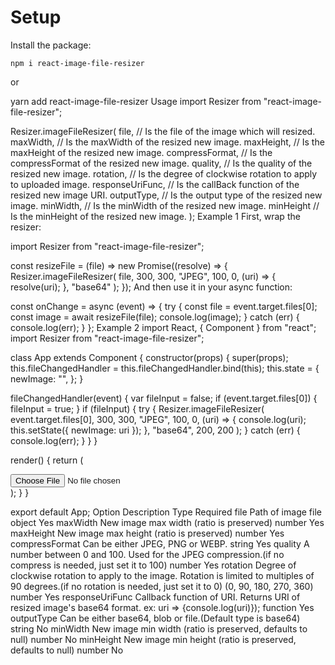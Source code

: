 # Setup
Install the package:

```
npm i react-image-file-resizer
```
or

yarn add react-image-file-resizer
Usage
import Resizer from "react-image-file-resizer";

Resizer.imageFileResizer(
file, // Is the file of the image which will resized.
maxWidth, // Is the maxWidth of the resized new image.
maxHeight, // Is the maxHeight of the resized new image.
compressFormat, // Is the compressFormat of the resized new image.
quality, // Is the quality of the resized new image.
rotation, // Is the degree of clockwise rotation to apply to uploaded image.
responseUriFunc, // Is the callBack function of the resized new image URI.
outputType, // Is the output type of the resized new image.
minWidth, // Is the minWidth of the resized new image.
minHeight // Is the minHeight of the resized new image.
);
Example 1
First, wrap the resizer:

import Resizer from "react-image-file-resizer";

const resizeFile = (file) =>
new Promise((resolve) => {
Resizer.imageFileResizer(
file,
300,
300,
"JPEG",
100,
0,
(uri) => {
resolve(uri);
},
"base64"
);
});
And then use it in your async function:

const onChange = async (event) => {
try {
const file = event.target.files[0];
const image = await resizeFile(file);
console.log(image);
} catch (err) {
console.log(err);
}
};
Example 2
import React, { Component } from "react";
import Resizer from "react-image-file-resizer";

class App extends Component {
constructor(props) {
super(props);
this.fileChangedHandler = this.fileChangedHandler.bind(this);
this.state = {
newImage: "",
};
}

fileChangedHandler(event) {
var fileInput = false;
if (event.target.files[0]) {
fileInput = true;
}
if (fileInput) {
try {
Resizer.imageFileResizer(
event.target.files[0],
300,
300,
"JPEG",
100,
0,
(uri) => {
console.log(uri);
this.setState({ newImage: uri });
},
"base64",
200,
200
);
} catch (err) {
console.log(err);
}
}
}

render() {
return (
<div className="App">
<input type="file" onChange={this.fileChangedHandler} />
<img src={this.state.newImage} alt="" />
</div>
);
}
}

export default App;
Option Description Type Required
file Path of image file object Yes
maxWidth New image max width (ratio is preserved) number Yes
maxHeight New image max height (ratio is preserved) number Yes
compressFormat Can be either JPEG, PNG or WEBP. string Yes
quality A number between 0 and 100. Used for the JPEG compression.(if no compress is needed, just set it to 100) number Yes
rotation Degree of clockwise rotation to apply to the image. Rotation is limited to multiples of 90 degrees.(if no rotation is needed, just set it to 0) (0, 90, 180, 270, 360) number Yes
responseUriFunc Callback function of URI. Returns URI of resized image's base64 format. ex: uri => {console.log(uri)}); function Yes
outputType Can be either base64, blob or file.(Default type is base64) string No
minWidth New image min width (ratio is preserved, defaults to null) number No
minHeight New image min height (ratio is preserved, defaults to null) number No
